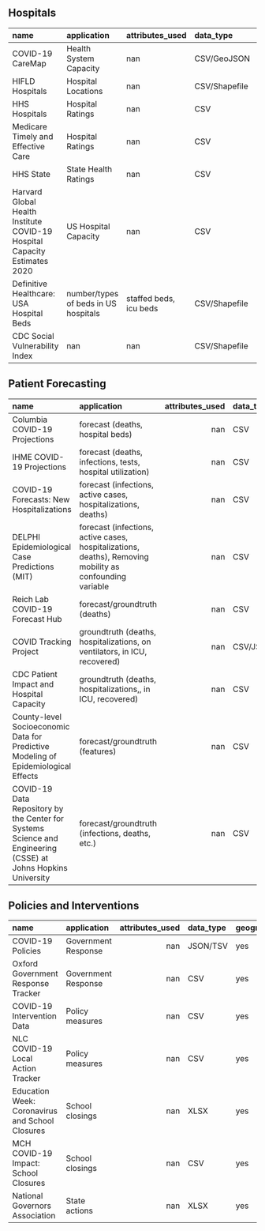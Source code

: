 ## Hospitals
| name                                                                      | application                          | attributes_used        | data_type     | geographical   | geospatial   | resolution        | source                                                                                                                                                           |
|:--------------------------------------------------------------------------|:-------------------------------------|:-----------------------|:--------------|:---------------|:-------------|:------------------|:-----------------------------------------------------------------------------------------------------------------------------------------------------------------|
| COVID-19 CareMap                                                          | Health System Capacity               | nan                    | CSV/GeoJSON   | yes            | yes          | county            | [Link](https://github.com/covidcaremap/covid19-healthsystemcapacity)                                                                                             |
| HIFLD Hospitals                                                           | Hospital Locations                   | nan                    | CSV/Shapefile | yes            | yes          | facility          | [Link](https://hifld-geoplatform.opendata.arcgis.com/datasets/hospitals)                                                                                         |
| HHS Hospitals                                                             | Hospital Ratings                     | nan                    | CSV           | yes            | yes          | county            | [Link](https://healthdata.gov/dataset/hcahps-hospital)                                                                                                           |
| Medicare Timely and Effective Care                                        | Hospital Ratings                     | nan                    | CSV           | yes            | no           | facility          | [Link](https://data.medicare.gov/Hospital-Compare/Timely-and-Effective-Care-Hospital/yv7e-xc69)                                                                  |
| HHS State                                                                 | State Health Ratings                 | nan                    | CSV           | yes            | no           | state             | [Link](https://healthdata.gov/dataset/hcahps-state)                                                                                                              |
| Harvard Global Health Institute COVID-19 Hospital Capacity Estimates 2020 | US Hospital Capacity                 | nan                    | CSV           | yes            | no           | state/some cities | [Link](https://globalepidemics.org/our-data/hospital-capacity/)                                                                                                  |
| Definitive Healthcare: USA Hospital Beds                                  | number/types of beds in US hospitals | staffed beds, icu beds | CSV/Shapefile | yes            | yes          | facility          | [Link](https://coronavirus-resources.esri.com/datasets/definitivehc::definitive-healthcare-usa-hospital-beds/data?geometry=-169.346%2C29.120%2C-37.422%2C52.084) |
| CDC Social Vulnerability Index                                            | nan                                  | nan                    | CSV/Shapefile | yes            | yes          | state             | [Link](https://svi.cdc.gov/data-and-tools-download.html)                                                                                                         |

## Patient Forecasting

| name                                          | application                                                               |   attributes_used | data_type   | geographical   | geospatial   | resolution   | source                                                                                          |
|:----------------------------------------------|:--------------------------------------------------------------------------|------------------:|:------------|:---------------|:-------------|:-------------|:------------------------------------------------------------------------------------------------|
| Columbia COVID-19 Projections                 | forecast (deaths, hospital beds)                                          |               nan | CSV         | yes            | no           | county       | [Link](https://github.com/shaman-lab/COVID-19Projection)                                        |
| IHME COVID-19 Projections                     | forecast (deaths, infections, tests, hospital utilization)                |               nan | CSV         | yes            | no           | state        | [Link](https://covid19.healthdata.org/united-states-of-america)                                 |
| COVID-19 Forecasts: New Hospitalizations      | forecast (infections, active cases, hospitalizations, deaths)             |               nan | CSV         | yes            | no           | state        | [Link](https://www.cdc.gov/coronavirus/2019-ncov/cases-updates/hospitalizations-forecasts.html) |
| DELPHI Epidemiological Case Predictions (MIT) | forecast (infections, active cases, hospitalizations, deaths), Removing mobility as confounding variable             |               nan | CSV         | yes            | no           | state        | [Link](https://www.covidanalytics.io/projections)                                               |
| Reich Lab COVID-19 Forecast Hub               | forecast/groundtruth (deaths)                                             |               nan | CSV         | yes            | no           | state        | [Link](https://github.com/reichlab/covid19-forecast-hub)                                        |
| COVID Tracking Project                        | groundtruth (deaths, hospitalizations, on ventilators, in ICU, recovered) |               nan | CSV/JSON    | yes            | no           | state        | [Link](https://covidtracking.com/data)                                                          |
| CDC Patient Impact and Hospital Capacity      | groundtruth (deaths, hospitalizations,, in ICU, recovered)                |               nan | CSV         | yes            | no           | state        | [Link](https://www.cdc.gov/nhsn/covid19/report-patient-impact.html)                             |
| County-level Socioeconomic Data for Predictive Modeling of Epidemiological Effects               | forecast/groundtruth (features)                                             |               nan | CSV         | yes            | no           | county       | [Link](https://github.com/JieYingWu/COVID-19_US_County-level_Summaries)                                        |
| COVID-19 Data Repository by the Center for Systems Science and Engineering (CSSE) at Johns Hopkins University               | forecast/groundtruth (infections, deaths, etc.)                                             |               nan | CSV         | yes            | no           | county       | [Link](https://github.com/CSSEGISandData/COVID-19)                                        |

## Policies and Interventions
| name                                            | application         |   attributes_used | data_type   | geographical   | geospatial   | resolution   | source                                                                                                  |
|:------------------------------------------------|:--------------------|------------------:|:------------|:---------------|:-------------|:-------------|:--------------------------------------------------------------------------------------------------------|
| COVID-19 Policies                               | Government Response |               nan | JSON/TSV    | yes            | yes          | state        | [Link](https://covid19policies.com/#US)                                                                 |
| Oxford Government Response Tracker              | Government Response |               nan | CSV         | yes            | no           | country      | [Link](https://www.bsg.ox.ac.uk/research/research-projects/oxford-covid-19-government-response-tracker) |
| COVID-19 Intervention Data                      | Policy measures     |               nan | CSV         | yes            | no           | county       | [Link](https://github.com/Keystone-Strategy/covid19-intervention-data)                                  |
| NLC COVID-19 Local Action Tracker               | Policy measures     |               nan | CSV         | yes            | no           | city         | [Link](https://covid19.nlc.org/resources/covid-19-local-action-tracker/)                                |
| Education Week: Coronavirus and School Closures | School closings     |               nan | XLSX        | yes            | no           | state        | [Link](https://www.edweek.org/ew/section/multimedia/map-coronavirus-and-school-closures.html)           |
| MCH COVID-19 Impact: School Closures            | School closings     |               nan | CSV         | yes            | no           | state        | [Link](https://www.mchdata.com/covid19/schoolclosings)                                                  |
| National Governors Association                  | State actions       |               nan | XLSX        | yes            | no           | state        | [Link](https://www.nga.org/coronavirus/#states)                                                         |
